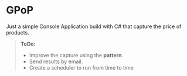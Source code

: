# GPoP
Just a simple Console Application build with C# that capture the price of products.

> **ToDo:**
> - Improve the capture using the **pattern**.
> - Send results by email.
> - Create a scheduler to run from time to time